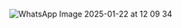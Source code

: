 ![WhatsApp Image 2025-01-22 at 12 09 34](https://github.com/user-attachments/assets/bf0b3a77-6d0c-47d7-9015-2a87a609c463)
